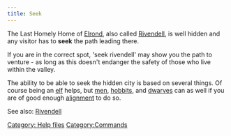 ```yaml
---
title: Seek
---
```


The Last Homely Home of [Elrond](Elrond "wikilink"), also called
[Rivendell](Rivendell "wikilink"), is well hidden and any visitor has to
**seek** the path leading there.

If you are in the correct spot, 'seek rivendell' may show you the path
to venture - as long as this doesn't endanger the safety of those who
live within the valley.

The ability to be able to seek the hidden city is based on several
things. Of course being an [elf](elf "wikilink") helps, but
[men](man "wikilink"), [hobbits](hobbit "wikilink"), and
[dwarves](dwarf "wikilink") can as well if you are of good enough
[alignment](alignment "wikilink") to do so.

See also: [Rivendell](Rivendell "wikilink")

[Category: Help files](Category:_Help_files "wikilink")
[Category:Commands](Category:Commands "wikilink")